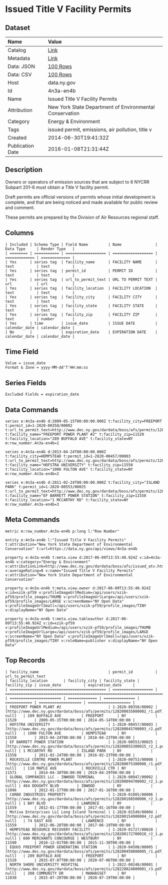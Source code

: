 # Issued Title V Facility Permits

## Dataset

| Name | Value |
| :--- | :---- |
| Catalog | [Link](https://catalog.data.gov/dataset/issued-title-v-facility-permits) |
| Metadata | [Link](https://data.ny.gov/api/views/4n3a-en4b) |
| Data: JSON | [100 Rows](https://data.ny.gov/api/views/4n3a-en4b/rows.json?max_rows=100) |
| Data: CSV | [100 Rows](https://data.ny.gov/api/views/4n3a-en4b/rows.csv?max_rows=100) |
| Host | data.ny.gov |
| Id | 4n3a-en4b |
| Name | Issued Title V Facility Permits |
| Attribution | New York State Department of Environmental Conservation |
| Category | Energy & Environment |
| Tags | issued permit, emissions, air pollution, title v |
| Created | 2014-06-30T19:41:32Z |
| Publication Date | 2016-01-08T21:31:44Z |

## Description

Owners or operators of emission sources that are subject to 6 NYCRR Subpart 201-6 must obtain a Title V facility permit.  

Draft permits are official versions of permits whose initial development is complete, and that are being noticed and made available for public review and comment. 

These permits are prepared by the Division of Air Resources regional staff.

## Columns

```ls
| Included | Schema Type | Field Name         | Name               | Data Type     | Render Type   |
| ======== | =========== | ================== | ================== | ============= | ============= |
| Yes      | series tag  | facility_name      | FACILITY NAME      | text          | text          |
| Yes      | series tag  | permit_id          | PERMIT ID          | text          | text          |
| Yes      | series tag  | url_to_permit_text | URL TO PERMIT TEXT | url           | url           |
| Yes      | series tag  | facility_location  | FACILITY LOCATION  | text          | text          |
| Yes      | series tag  | facility_city      | FACILITY CITY      | text          | text          |
| Yes      | series tag  | facility_state     | FACILITY STATE     | text          | text          |
| Yes      | series tag  | facility_zip       | FACILITY ZIP       | text          | number        |
| Yes      | time        | issue_date         | ISSUE DATE         | calendar_date | calendar_date |
| No       |             | expiration_date    | EXPIRATION DATE    | calendar_date | calendar_date |
```

## Time Field

```ls
Value = issue_date
Format & Zone = yyyy-MM-dd'T'HH:mm:ss
```

## Series Fields

```ls
Excluded Fields = expiration_date
```

## Data Commands

```ls
series e:4n3a-en4b d:2009-05-15T00:00:00.000Z t:facility_city=FREEPORT t:permit_id=1-2820-00358/00002 t:url_to_permit_text=http://www.dec.ny.gov/dardata/boss/afs/permits/128200035800002_r1.pdf t:facility_name="FREEPORT POWER PLANT #2" t:facility_zip=11520 t:facility_location="289 BUFFALO AVE" t:facility_state=NY m:row_number.4n3a-en4b=1

series e:4n3a-en4b d:2013-04-24T00:00:00.000Z t:facility_city=HEMPSTEAD t:permit_id=1-2820-00457/00003 t:url_to_permit_text=http://www.dec.ny.gov/dardata/boss/afs/permits/128200045700003_r2.pdf t:facility_name="HOFSTRA UNIVERSITY" t:facility_zip=11550 t:facility_location="1000 FULTON AVE" t:facility_state=NY m:row_number.4n3a-en4b=2

series e:4n3a-en4b d:2011-02-24T00:00:00.000Z t:facility_city="ISLAND PARK" t:permit_id=1-2820-00553/00025 t:url_to_permit_text=http://www.dec.ny.gov/dardata/boss/afs/permits/128200055300025_r2_1.pdf t:facility_name="EF BARRETT POWER STATION" t:facility_zip=11558 t:facility_location="1 MCCARTHY RD" t:facility_state=NY m:row_number.4n3a-en4b=3
```

## Meta Commands

```ls
metric m:row_number.4n3a-en4b p:long l:"Row Number"

entity e:4n3a-en4b l:"Issued Title V Facility Permits" t:attribution="New York State Department of Environmental Conservation" t:url=https://data.ny.gov/api/views/4n3a-en4b

property e:4n3a-en4b t:meta.view d:2017-06-09T13:55:40.924Z v:id=4n3a-en4b v:category="Energy & Environment" v:attributionLink=http://www.dec.ny.gov/dardata/boss/afs/issued_atv.html v:averageRating=0 v:name="Issued Title V Facility Permits" v:attribution="New York State Department of Environmental Conservation"

property e:4n3a-en4b t:meta.view.owner d:2017-06-09T13:55:40.924Z v:id=xzik-pf59 v:profileImageUrlMedium=/api/users/xzik-pf59/profile_images/THUMB v:profileImageUrlLarge=/api/users/xzik-pf59/profile_images/LARGE v:screenName="NY Open Data" v:profileImageUrlSmall=/api/users/xzik-pf59/profile_images/TINY v:displayName="NY Open Data"

property e:4n3a-en4b t:meta.view.tableauthor d:2017-06-09T13:55:40.924Z v:id=xzik-pf59 v:profileImageUrlMedium=/api/users/xzik-pf59/profile_images/THUMB v:profileImageUrlLarge=/api/users/xzik-pf59/profile_images/LARGE v:screenName="NY Open Data" v:profileImageUrlSmall=/api/users/xzik-pf59/profile_images/TINY v:roleName=publisher v:displayName="NY Open Data"
```

## Top Records

```ls
| facility_name                               | permit_id          | url_to_permit_text                                                              | facility_location       | facility_city | facility_state | facility_zip | issue_date          | expiration_date     | 
| =========================================== | ================== | =============================================================================== | ======================= | ============= | ============== | ============ | =================== | =================== | 
| FREEPORT POWER PLANT #2                     | 1-2820-00358/00002 | [http://www.dec.ny.gov/dardata/boss/afs/permits/128200035800002_r1.pdf, null]   | 289 BUFFALO AVE         | FREEPORT      | NY             | 11520        | 2009-05-15T00:00:00 | 2014-05-14T00:00:00 | 
| HOFSTRA UNIVERSITY                          | 1-2820-00457/00003 | [http://www.dec.ny.gov/dardata/boss/afs/permits/128200045700003_r2.pdf, null]   | 1000 FULTON AVE         | HEMPSTEAD     | NY             | 11550        | 2013-04-24T00:00:00 | 2018-04-23T00:00:00 | 
| EF BARRETT POWER STATION                    | 1-2820-00553/00025 | [http://www.dec.ny.gov/dardata/boss/afs/permits/128200055300025_r2_1.pdf, null] | 1 MCCARTHY RD           | ISLAND PARK   | NY             | 11558        | 2011-02-24T00:00:00 | 2016-02-23T00:00:00 | 
| ROCKVILLE CENTRE POWER PLANT                | 1-2820-00753/00008 | [http://www.dec.ny.gov/dardata/boss/afs/permits/128200075300008_r1.pdf, null]   | 110 MAPLE AVE           | ROCKVILLE CTR | NY             | 11571        | 2014-04-30T00:00:00 | 2019-04-29T00:00:00 | 
| GLOBAL COMPANIES LLC - INWOOD TERMINAL      | 1-2820-00947/00002 | [http://www.dec.ny.gov/dardata/boss/afs/permits/128200094700002_r2_1.pdf, null] | 464 DOUGHTY BLVD        | INWOOD        | NY             | 11096        | 2012-01-17T00:00:00 | 2017-01-16T00:00:00 | 
| CARBO INDUSTRIES PROPERTY                   | 1-2820-01085/00006 | [http://www.dec.ny.gov/dardata/boss/afs/permits/128200108500006_r2_1.pdf, null] | 1 BAY BLVD              | LAWRENCE      | NY             | 11559        | 2012-01-17T00:00:00 | 2017-01-16T00:00:00 | 
| Motiva Enterprises LLC Long Island Terminal | 1-2820-01549/00004 | [http://www.dec.ny.gov/dardata/boss/afs/permits/128200154900004_r2.pdf, null]   | 74 EAST AVE             | LAWRENCE      | NY             | 11559        | 2012-06-20T00:00:00 | 2017-06-19T00:00:00 | 
| HEMPSTEAD RESOURCE RECOVERY FACILITY        | 1-2820-01727/00028 | [http://www.dec.ny.gov/dardata/boss/afs/permits/128200172700028_r2_1.pdf, null] | 600 MERCHANTS CONCOURSE | WESTBURY      | NY             | 11590        | 2010-12-01T00:00:00 | 2015-11-30T00:00:00 | 
| EQUUS FREEPORT POWER GENERATING STATION     | 1-2820-04508/00005 | [http://www.dec.ny.gov/dardata/boss/afs/permits/128200450800005_r1.pdf, null]   | 289 BUFFALO AVE         | FREEPORT      | NY             | 11520        | 2015-07-07T00:00:00 | 2020-07-06T00:00:00 | 
| NORTH SHORE UNIVERSITY HOSPITAL             | 1-2822-00248/00001 | [http://www.dec.ny.gov/dardata/boss/afs/permits/128220024800001_r3.pdf, null]   | 300 COMMUNITY DR        | MANHASSET     | NY             | 11030        | 2015-07-20T00:00:00 | 2020-07-19T00:00:00 | 
```